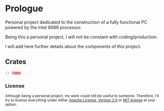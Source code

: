 # Prologue

Personal project dedicated to the construction of a fully functional PC
powered by the Intel 8086 processor.

Being this a personal project, I will not be constant with coding/production.

I will add here further details about the components of this project.

## Crates

```rust
// TODO...
```

### License

<sup>
Although being a personal project, my work could still be useful to someone.
Therefore, I'll try to license everything under either
<a href="LICENSE-APACHE">Apache License, Version 2.0</a> or
<a href="LICENSE-MIT">MIT license</a> at your option.
</sup>
